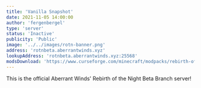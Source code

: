 ```yaml
---
title: 'Vanilla Snapshot'
date: 2021-11-05 14:00:00
author: 'fergenbergel'
type: 'server'
status: 'Inactive'
publicity: 'Public'
image: '../../images/rotn-banner.png'
address: 'rotnbeta.aberrantwinds.xyz'
lookupAddress: 'rotnbeta.aberrantwinds.xyz:25568'
modsDownload: 'https://www.curseforge.com/minecraft/modpacks/rebirth-of-the-night/files'
---
```


This is the official Aberrant Winds' Rebirth of the Night Beta Branch server!